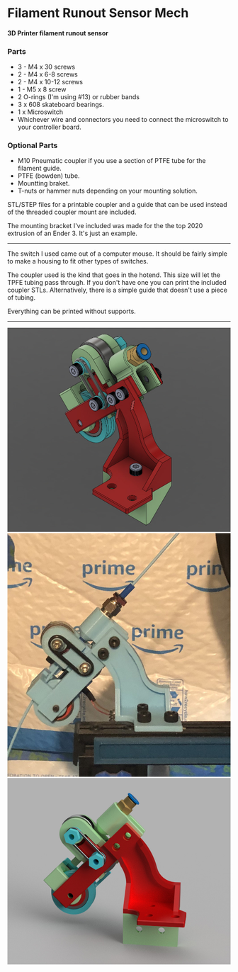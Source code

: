# Filament Runout Sensor Mech
#### 3D Printer filament runout sensor


### Parts
* 3 - M4 x 30 screws
* 2 - M4 x 6-8 screws
* 2 - M4 x 10-12 screws
* 1 - M5 x 8 screw
* 2 O-rings (I'm using #13) or rubber bands
* 3 x 608 skateboard bearings.
* 1 x Microswitch
* Whichever wire and connectors you need to connect the microswitch to your controller board.

### Optional Parts
* M10 Pneumatic coupler if you use a section of PTFE tube for the filament guide.
* PTFE (bowden) tube.
* Mountting braket.
* T-nuts or hammer nuts depending on your mounting solution.

STL/STEP files for a printable coupler and a guide that can be used instead of the threaded coupler mount are included.

The mounting bracket I've included was made for the the top 2020 extrusion of an Ender 3. It's just an example.

---
The switch I used came out of a computer mouse. It should be fairly simple to make a housing to fit other types of switches.

The coupler used is the kind that goes in the hotend. This size will let the TPFE tubing pass through. If you don't have one you can print the included coupler STLs. Alternatively, there is a simple guide that doesn't use a piece of tubing.

Everything can be printed without supports.

---
![image 1](images/image1.jpg)
![image 1](images/image2.jpg)
![image 1](images/image3.jpg)

